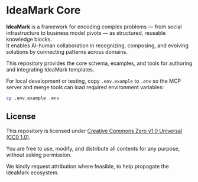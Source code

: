 # IdeaMark Core

**IdeaMark** is a framework for encoding complex problems — from social infrastructure to business model pivots — as structured, reusable knowledge blocks.  
It enables AI-human collaboration in recognizing, composing, and evolving solutions by connecting patterns across domains.

This repository provides the core schema, examples, and tools for authoring and integrating IdeaMark templates.

For local development or testing, copy `.env.example` to `.env` so the MCP server and merge tools can load required environment variables:

```bash
cp .env.example .env
```

## License

This repository is licensed under [Creative Commons Zero v1.0 Universal (CC0 1.0)](https://creativecommons.org/publicdomain/zero/1.0/).

You are free to use, modify, and distribute all contents for any purpose, without asking permission.

We kindly request attribution where feasible, to help propagate the IdeaMark ecosystem.
